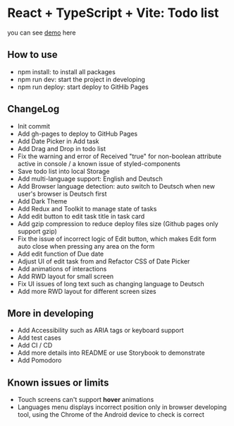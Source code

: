 # React + TypeScript + Vite: Todo list

you can see [demo](https://john-data-chen.github.io/to-do-list-app/) here

## How to use

- npm install: to install all packages
- npm run dev: start the project in developing
- npm run deploy: start deploy to GitHib Pages

## ChangeLog

- Init commit
- Add gh-pages to deploy to GitHub Pages
- Add Date Picker in Add task
- Add Drag and Drop in todo list
- Fix the warning and error of Received "true" for non-boolean attribute active in console / a known issue of styled-components
- Save todo list into local Storage
- Add multi-language support: English and Deutsch
- Add Browser language detection: auto switch to Deutsch when new user's browser is Deutsch first
- Add Dark Theme
- Add Redux and Toolkit to manage state of tasks
- Add edit button to edit task title in task card
- Add gzip compression to reduce deploy files size (Github pages only support gzip)
- Fix the issue of incorrect logic of Edit button, which makes Edit form auto close when pressing any area on the form
- Add edit function of Due date
- Adjust UI of edit task from and Refactor CSS of Date Picker
- Add animations of interactions
- Add RWD layout for small screen
- Fix UI issues of long text such as changing language to Deutsch
- Add more RWD layout for different screen sizes

## More in developing

- Add Accessibility such as ARIA tags or keyboard support
- Add test cases
- Add CI / CD
- Add more details into README or use Storybook to demonstrate
- Add Pomodoro

## Known issues or limits

- Touch screens can't support **hover** animations
- Languages menu displays incorrect position only in browser developing tool, using the Chrome of the Android device to check is correct

